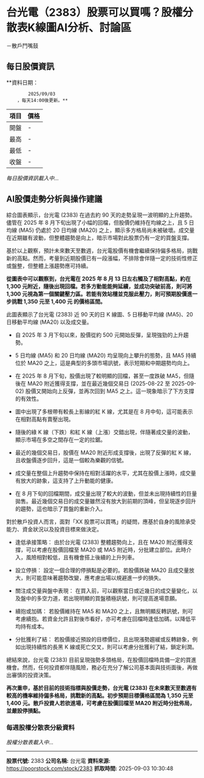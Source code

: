 # 台光電（2383）股票可以買嗎？股權分散表K線圖AI分析、討論區
－散戶鬥嘴鼓

## 每日股價資訊

**資料日期：
        
            2025/09/03
        ，每天14:00後更新。**

| 項目 | 價格 |
|------|------|
| 開盤 | - |
| 最高 | - |
| 最低 | - |
| 收盤 | - |

*每日股價資訊載入中...*

## AI股價走勢分析與操作建議

綜合圖表顯示，台光電 (2383) 在過去約 90 天的走勢呈現一波明顯的上升趨勢。儘管在 2025 年 8 月下旬出現了小幅的回檔，但股價仍維持在均線之上，且 5 日均線 (MA5) 仍處於 20 日均線 (MA20) 之上，顯示多方格局尚未被破壞。成交量在近期雖有波動，但整體趨勢是向上，暗示市場對此股票仍有一定的買盤支撐。

基於以上觀察，預計未來數天至數週，台光電股價有機會繼續保持偏多格局，挑戰新的高點。然而，考量到近期股價已有一段漲幅，不排除會伴隨一定的技術性修正或盤整，但整體上漲趨勢應可持續。

**從圖表中可以觀察到，台光電在 2025 年 8 月 13 日左右觸及了相對高點，約在 1,300 元附近，隨後出現回檔。若多方動能能夠延續，並成功突破前高，則可將 1,300 元視為第一個關鍵壓力區。若能有效站穩並克服此壓力，則可預期股價進一步挑戰 **1,350 元至 1,400 元** 的價格區間。**

此圖表顯示了台光電 (2383) 近 90 天的日 K 線圖、5 日移動平均線 (MA5)、20 日移動平均線 (MA20) 以及成交量。

*   自 2025 年 3 月下旬以來，股價從約 500 元開始反彈，呈現強勁的上升趨勢。

*   5 日均線 (MA5) 和 20 日均線 (MA20) 均呈現向上攀升的態勢，且 MA5 持續位於 MA20 之上，這是典型的多頭市場訊號，表示短期和中期趨勢均向上。

*   在 2025 年 8 月下旬，股價出現了較明顯的回檔，甚至一度跌破 MA5，但隨後在 MA20 附近獲得支撐，並在最近幾個交易日 (2025-08-22 至 2025-09-02) 股價又開始向上反彈，並再次回到 MA5 之上。這一現象暗示了下方支撐的有效性。

*   圖中出現了多根帶有較長上影線的紅 K 線，尤其是在 8 月中旬，這可能表示在相對高點有賣壓出現。

*   隨後的綠 K 線（下跌）和紅 K 線（上漲）交錯出現，伴隨著成交量的波動，顯示市場在多空之間存在一定的拉鋸。

*   最近的幾個交易日，股價在 MA20 附近形成支撐後，出現了反彈的紅 K 線，且收盤價逐步回升，這是一個較為樂觀的信號。

*   成交量在整個上升趨勢中保持在相對活躍的水平，尤其在股價上漲時，成交量有放大的跡象，這支持了上升動能的健康。

*   在 8 月下旬的回檔期間，成交量出現了較大的波動，但並未出現持續性的巨量拋售。最近幾個交易日的成交量雖然沒有放大到前期的頂峰，但呈現逐步回升的趨勢，這也暗示了買盤的重新介入。

對於散戶投資人而言，面對「XX 股票可以買嗎」的疑問，應基於自身的風險承受能力、資金狀況以及投資目標來做決定。

*   逢低承接策略： 由於台光電 (2383) 整體趨勢向上，且在 MA20 附近獲得支撐，可以考慮在股價回檔至 MA20 或 MA5 附近時，分批建立部位。此時介入，風險相對較低，且有機會搭上後續的上升列車。

*   設立停損： 設定一個合理的停損點是必要的。若股價跌破 MA20 且成交量放大，則可能意味著趨勢改變，應考慮出場以規避進一步的損失。

*   關注成交量與盤中表現： 在買入前，可以觀察當日或近幾日的成交量變化，以及盤中的多空力道，若出現明顯的買盤積極訊號，則可提高進場意願。

*   續抱或加碼： 若股價維持在 MA5 和 MA20 之上，且無明顯反轉訊號，則可考慮續抱。若資金允許且對後市看好，亦可考慮在回檔時逢低加碼，以降低平均持有成本。

*   分批獲利了結： 若股價接近預設的目標價位，且出現漲勢趨緩或反轉跡象，例如出現持續性的長黑 K 線或死亡交叉，則可以考慮分批獲利了結，鎖定利潤。

總結來說，台光電 (2383) 目前呈現強勢多頭格局，在股價回檔時具備一定的買進機會。然而，任何投資都伴隨風險，務必在充分了解公司基本面與技術面後，再做出審慎的投資決策。

**再次重申，基於目前的技術指標與股價走勢，台光電 (2383) 在未來數天至數週有較高的機率維持偏多格局，挑戰新的高點。初步預期目標價格區間為 **1,350 元至 1,400 元**。散戶投資人若欲進場，可考慮在股價回檔至 MA20 附近時分批佈局，並嚴設停損點。**

### 每週股權分散表分級資料

*股權分散表載入中...*

---

**股票代號:** 2383
**公司名稱:** 台光電
**資料來源:** https://poorstock.com/stock/2383
**抓取時間:** 2025-09-03 10:30:48
